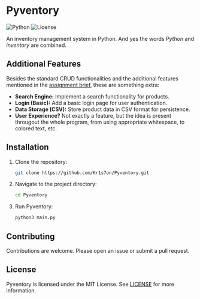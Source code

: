 # Pyventory
![Python](https://img.shields.io/badge/python-v3.1-blue.svg)
![License](https://img.shields.io/badge/license-MIT-white.svg)

An inventory management system in Python. And yes the words *Python* and *inventory* are combined.

## Additional Features

Besides the standard CRUD functionalities and the additional features mentioned in the [assignment brief](AssignmentBrief.pdf), these are something extra:

- **Search Engine:** Implement a search functionality for products.
- **Login (Basic):** Add a basic login page for user authentication.
- **Data Storage (CSV):** Store product data in CSV format for persistence.
- **User Experience?** Not exactly a feature, but the idea is present througout the whole program, from using appropriate whitespace, to colored text, etc.

## Installation

1. Clone the repository:

    ```bash
    git clone https://github.com/Kr1s7on/Pyventory.git
    ```

2. Navigate to the project directory:

    ```bash
    cd Pyventory
    ```

3. Run Pyventory:

    ```bash
    python3 main.py
    ```

## Contributing

Contributions are welcome. Please open an issue or submit a pull request.

## License

Pyventory is licensed under the MIT License. See [LICENSE](LICENSE) for more information.